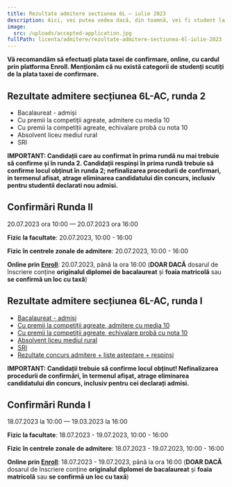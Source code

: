 ```yaml
---
title: Rezultate admitere sectiunea 6L ― iulie 2023
description: Aici, vei putea vedea dacă, din toamnă, vei fi student la AC!
image:
  src: /uploads/accepted-application.jpg
fullPath: licenta/admitere/rezultate-admitere-sectiunea-6l-iulie-2023
---
```

<Block color="red">

**Vă recomandăm să efectuați plata taxei de confirmare, online, cu cardul prin platforma Enroll. Menționăm că nu există categorii de studenți scutiți de la plata taxei de confirmare.**

</Block>

## Rezultate admitere secțiunea 6L-AC, runda 2

* Bacalaureat - admiși
* Cu premii la competiții agreate, admitere cu media 10
* Cu premii la competiții agreate, echivalare probă cu nota 10
* Absolvent liceu mediul rural
* SRI

**IMPORTANT: Candidații care au confirmat în prima rundă nu mai trebuie să confirme și în runda 2. Candidații respinși în prima rundă trebuie să confirme locul obținut în runda 2; nefinalizarea procedurii de confirmari, in termenul afisat, atrage eliminarea candidatului din concurs, inclusiv pentru studentii declarati nou admisi.**

## Confirmări Runda II

20.07.2023 ora 10:00 — 20.07.2023 ora 16:00

**Fizic la facultate**: 20.07.2023, 10:00 - 16:00

**Fizic în centrele zonale de admitere**: 20.07.2023, 10:00 - 16:00

**Online prin [Enroll](https://enroll.upt.ro/)**: 20.07.2023, până la ora 16:00 (**DOAR DACĂ** dosarul de înscriere conține **originalul diplomei de bacalaureat** și **foaia matricolă** sau **se confirmă un loc cu taxă**)

## Rezultate admitere secțiunea 6L-AC, runda I

* [Bacalaureat - admiși](https://admitere.ac.upt.ro/uploads/6l-r0-admisir123.pdf)
* [Cu premii la competiții agreate, admitere cu media 10](https://admitere.ac.upt.ro/uploads/6l-r0-admisi-or123.pdf)
* [Cu premii la competiții agreate, echivalare probă cu nota 10](https://admitere.ac.upt.ro/uploads/6l-r0-admisi-o2r123.pdf)
* [Absolvent liceu mediul rural](https://admitere.ac.upt.ro/uploads/6l-r0-admisi-ruralr123.pdf)
* [SRI](https://admitere.ac.upt.ro/uploads/6l-r0-admisi-srir123.pdf)
* [Rezultate concurs admitere + liste așteptare + respinși](https://admitere.ac.upt.ro/uploads/6l-rezultate-r0-siter123.pdf)

**IMPORTANT: Candidații trebuie să confirme locul obținut! Nefinalizarea procedurii de confirmări, în termenul afișat, atrage eliminarea candidatului din concurs, inclusiv pentru cei declarați admisi.**

## Confirmări Runda I

18.07.2023 la 10:00 — 19.03.2023 la 16:00

**Fizic la facultate**: 18.07.2023 - 19.07.2023, 10:00 - 16:00

**Fizic în centrele zonale de admitere**: 18.07.2023 - 19.07.2023, 10:00 - 16:00

**Online prin [Enroll](https://enroll.upt.ro/)**: 18.07.2023 - 19.07.2023, până la ora 16:00 (**DOAR DACĂ** dosarul de înscriere conține **originalul diplomei de bacalaureat** și **foaia matricolă** sau **se confirmă un loc cu taxă**)